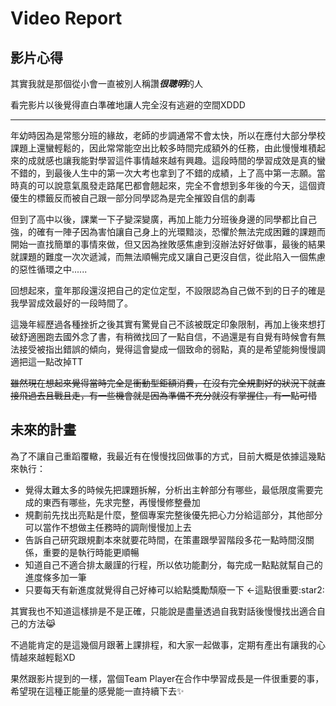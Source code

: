 # Video Report

## 影片心得

其實我就是那個從小會一直被別人稱讚***很聰明***的人

看完影片以後覺得直白準確地讓人完全沒有逃避的空間XDDD

***

年幼時因為是常態分班的緣故，老師的步調通常不會太快，所以在應付大部分學校課題上還蠻輕鬆的，因此常常能空出比較多時間完成額外的任務，由此慢慢堆積起來的成就感也讓我能對學習這件事情越來越有興趣。這段時間的學習成效是真的蠻不錯的，到最後人生中的第一次大考也拿到了不錯的成績，上了高中第一志願。當時真的可以說意氣風發走路尾巴都會翹起來，完全不會想到多年後的今天，這個資優生的標籤反而被自己跟一部分同學認為是完全摧毀自信的劇毒

但到了高中以後，課業一下子變深變廣，再加上能力分班後身邊的同學都比自己強，的確有一陣子因為害怕讓自己身上的光環黯淡，恐懼於無法完成困難的課題而開始一直找簡單的事情來做，但又因為挫敗感焦慮到沒辦法好好做事，最後的結果就課題的難度一次次遞減，而無法順暢完成又讓自己更沒自信，從此陷入一個焦慮的惡性循環之中......

回想起來，童年那段還沒把自己的定位定型，不設限認為自己做不到的日子的確是我學習成效最好的一段時間了。

這幾年經歷過各種挫折之後其實有驚覺自己不該被既定印象限制，再加上後來想打破舒適圈跑去國外念了書，有稍微找回了一點自信，不過還是有自覺有時候會有無法接受被指出錯誤的傾向，覺得這會變成一個致命的弱點，真的是希望能夠慢慢調適把這一點改掉TT

~~雖然現在想起來覺得當時完全是衝動型鉅額消費，在沒有完全規劃好的狀況下就直接飛過去且戰且走，有一些機會就是因為準備不充分就沒有掌握住，有一點可惜~~

## 未來的計畫

為了不讓自己重蹈覆轍，我最近有在慢慢找回做事的方式，目前大概是依據這幾點來執行：


  <ul>
    <li>覺得太難太多的時候先把課題拆解，分析出主幹部分有哪些，最低限度需要完成的東西有哪些，先求完整，再慢慢修整疊加</li>
    <li>規劃前先找出亮點是什麼，整個專案完整後優先把心力分給這部分，其他部分可以當作不想做主任務時的調劑慢慢加上去</li>
    <li>告訴自己研究跟規劃本來就要花時間，在策畫跟學習階段多花一點時間沒關係，重要的是執行時能更順暢</li>
    <li>知道自己不適合排太嚴謹的行程，所以依功能劃分，每完成一點點就幫自己的進度條多加一筆</li>
    <li>只要每天有新進度就覺得自己好棒可以給點獎勵頹廢一下 ←這點很重要:star2:</li>
  </ul>

其實我也不知道這樣排是不是正確，只能說是盡量透過自我對話後慢慢找出適合自己的方法:joy_cat:

不過能肯定的是這幾個月跟著上課排程，和大家一起做事，定期有產出有讓我的心情越來越輕鬆XD

果然跟影片提到的一樣，當個Team Player在合作中學習成長是一件很重要的事，希望現在這種正能量的感覺能一直持續下去:sparkles:
